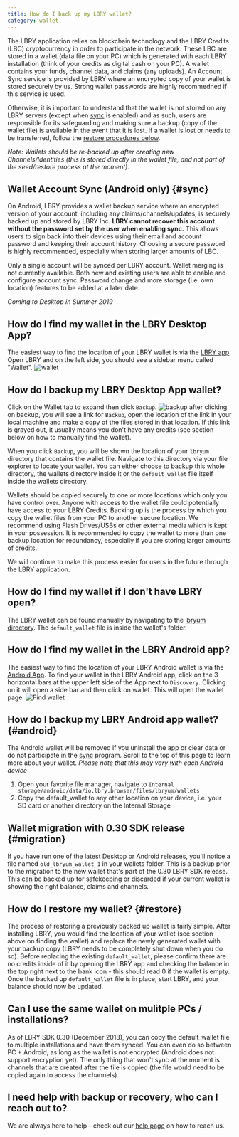 ```yaml
---
title: How do I back up my LBRY wallet?
category: wallet
---
```


The LBRY application relies on blockchain technology and the LBRY Credits (LBC) cryptocurrency in order to participate in the network. These LBC are stored in a wallet (data file on your PC) which is generated with each LBRY installation (think of your credits as digital cash on your PC). A wallet contains your funds, channel data, and claims (any uploads). An Account Sync service is provided by LBRY where an encrypted copy of your wallet is stored securely by us. Strong wallet passwords are highly recommedned if this service is used. 

Otherwise, it is important to understand that the wallet is not stored on any LBRY servers (except when [sync](#sync) is enabled) and as such, users are responsible for its safeguarding and making sure a backup (copy of the wallet file) is available in the event that it is lost. If a wallet is lost or needs to be transferred, follow the [restore procedures below](#restore).

*Note: Wallets should be re-backed up after creating new Channels/Identities (this is stored directly in the wallet file, and not part of the seed/restore process at the moment).*

## Wallet Account Sync (Android only) {#sync}

On Android, LBRY provides a wallet backup service where an encrypted version of your account, including any claims/channels/updates, is securely backed up and stored by LBRY Inc. **LBRY cannot recover this account without the password set by the user when enabling sync.** This allows users to sign back into their devices using their email and account password and keeping their account history. Choosing a secure password is highly recommended, especially when storing larger amounts of LBC.  

Only a single account will be synced per LBRY account. Wallet merging is not currently available. Both new and existing users are able to enable and configure account sync. Password change and more storage (i.e. own location) features to be added at a later date. 

*Coming to Desktop in Summer 2019*

## How do I find my wallet in the LBRY Desktop App?

The easiest way to find the location of your LBRY wallet is via the [LBRY app](/get).  Open LBRY and on the left side, you should see a sidebar menu called "Wallet".
![wallet](https://spee.ch/@clement:e/lbcwallet2.png)

## How do I backup my LBRY Desktop App wallet?
Click on the Wallet tab to expand then click `Backup`.
![backup](https://spee.ch/@clement:e/backup.png)
after clicking on backup, you will see a link for `Backup`, open the location of the link in your local machine and make a copy of the files stored in that location. If this link is grayed out, it usually means you don't have any credits (see section below on how to manually find the wallet).

When you click `Backup`, you will be shown the location of your `lbryum` directory that contains the wallet file.  Navigate to this directory via your file explorer to locate your wallet. You can either choose to backup this whole directory, the wallets directory inside it or the `default_wallet` file itself inside the wallets directory.

Wallets should be copied securely to one or more locations which only you have control over. Anyone with access to the wallet file could potentially have access to your LBRY Credits. Backing up is the process by which you copy the wallet files from your PC to another secure location. We recommend using Flash Drives/USBs or other external media which is kept in your possession. It is recommended to copy the wallet to more than one backup location for redundancy, especially if you are storing larger amounts of credits.

We will continue to make this process easier for users in the future through the LBRY application.

## How do I find my wallet if I don't have LBRY open?

The LBRY wallet can be found manually by navigating to the [lbryum directory](/faq/lbry-directories). The `default_wallet` file is inside the wallet's folder.

## How do I find my wallet in the LBRY Android app?

The easiest way to find the location of your LBRY Android wallet is via the [Android App](https://play.google.com/store/apps/details?id=io.lbry.browser). To find your wallet in the LBRY Android app, click on the 3 horizontal bars at the upper left side of the App next to `Discovery`. Clicking on it will open a side bar and then click on wallet. This will open the wallet page.
![Find wallet](https://spee.ch/b3535b68750ad69c48566cb028c67d323d1fdeb9/walli.jpg)

## How do I backup my LBRY Android app wallet? {#android}
The Android wallet will be removed if you uninstall the app or clear data or do not participate in the [sync](#sync) program. Scroll to the top of this page to learn more about your wallet.
*Please note that this may vary with each Android device*
1. Open your favorite file manager, navigate to `Internal storage/android/data/io.lbry.browser/files/lbryum/wallets`
2. Copy the default_wallet to any other location on your device, i.e. your SD card or another directory on the Internal Storage

## Wallet migration with 0.30 SDK release {#migration}

If you have run one of the latest Desktop or Android releases, you'll notice a file named `old_lbryum_wallet_1` in your wallets folder. This is a backup prior to the migration to the new wallet that's part of the 0.30 LBRY SDK release. This can be backed up for safekeeping or discarded if your current wallet is showing the right balance, claims and channels.

## How do I restore my wallet? {#restore}

The process of restoring a previously backed up wallet is fairly simple. After installing LBRY, you would find the location of your wallet (see section above on finding the wallet) and replace the newly generated wallet with your backup copy (LBRY needs to be completely shut down when you do so). Before replacing the existing `default_wallet`, please confirm there are no credits inside of it by opening the LBRY app and checking the balance in the top right next to the bank icon - this should read 0 if the wallet is empty. Once the backed up `default_wallet` file is in place, start LBRY, and your balance should now be updated.

## Can I use the same wallet on mulitple PCs / installations?

As of LBRY SDK 0.30 (December 2018), you can copy the default_wallet file to multiple installations and have them synced. You can even do so between PC + Android, as long as the wallet is not encrypted (Android does not support encryption yet). The only thing that won't sync at the moment is channels that are created after the file is copied (the file would need to be copied again to access the channels).

## I need help with backup or recovery, who can I reach out to?

We are always here to help - check out our [help page](/faq/support) on how to reach us.
